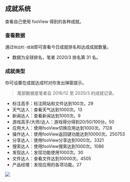 ## 成就系统
查看自己使用 fooView 得到的各种成就。

### 查看数据

通过`侧边栏-成就`即可查看今日成就排名和达成成就数量。

* 数据为全球排名，笔者 2020/3 排名第 31 名。

### 成就类型

你可设置在成就达成时对你发出弹窗提示。

> 尾部数据是笔者自 2016/12 至 2020/3 的成就记录。

* 标注高手：标注网站和文件达到100次。29
* 天气达人：查看天气达到1000次。13
* 新闻达人：查看新闻达到1000次。9
* 游戏高手/大师/达人：游戏得分得到20/50/100分。50
* 应用大人：使用fooView切换应用达到1000次。7128
* 操作达人：使用fooView返回键功能达到10000次。250753
* 分享达人：使用fooView分享达到1000次。3321
* 搜索达人：使用fooView搜索达到1000次。1086
* 发现达人：发现功能使用1000次。30
* 文件达人：查看文件达到10000次。4505
* 产品经理：发现应用的各项功能。27

![](http://ww1.sinaimg.cn/large/6b1dd0a7ly1fzrz51izh9j20u01fctjj.jpg)